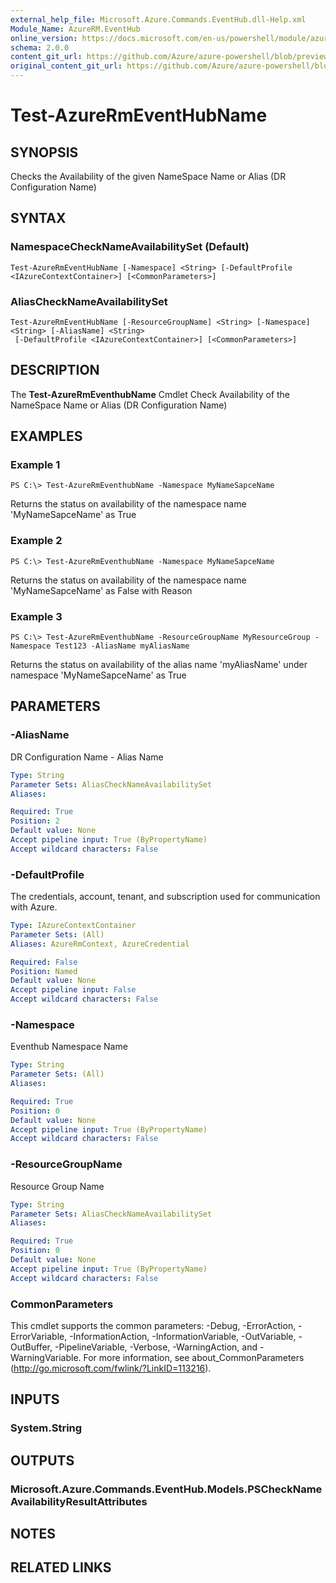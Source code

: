 ```yaml
---
external_help_file: Microsoft.Azure.Commands.EventHub.dll-Help.xml
Module_Name: AzureRM.EventHub
online_version: https://docs.microsoft.com/en-us/powershell/module/azurerm.eventhub/test-azurermeventhubname
schema: 2.0.0
content_git_url: https://github.com/Azure/azure-powershell/blob/preview/src/ResourceManager/EventHub/Commands.EventHub/help/Test-AzureRmEventHubName.md
original_content_git_url: https://github.com/Azure/azure-powershell/blob/preview/src/ResourceManager/EventHub/Commands.EventHub/help/Test-AzureRmEventHubName.md
---
```


# Test-AzureRmEventHubName

## SYNOPSIS
Checks the Availability of the given NameSpace Name or Alias (DR Configuration Name)

## SYNTAX

### NamespaceCheckNameAvailabilitySet (Default)
```
Test-AzureRmEventHubName [-Namespace] <String> [-DefaultProfile <IAzureContextContainer>] [<CommonParameters>]
```

### AliasCheckNameAvailabilitySet
```
Test-AzureRmEventHubName [-ResourceGroupName] <String> [-Namespace] <String> [-AliasName] <String>
 [-DefaultProfile <IAzureContextContainer>] [<CommonParameters>]
```

## DESCRIPTION
The **Test-AzureRmEventhubName** Cmdlet Check Availability of the NameSpace Name or Alias (DR Configuration Name)

## EXAMPLES

### Example 1
```
PS C:\> Test-AzureRmEventhubName -Namespace MyNameSapceName
```

Returns the status on availability of the namespace name 'MyNameSapceName' as True

### Example 2
```
PS C:\> Test-AzureRmEventhubName -Namespace MyNameSapceName
```

Returns the status on availability of the namespace name 'MyNameSapceName' as False with Reason

### Example 3
```
PS C:\> Test-AzureRmEventhubName -ResourceGroupName MyResourceGroup -Namespace Test123 -AliasName myAliasName
```

Returns the status on availability of the alias name 'myAliasName' under namespace 'MyNameSapceName' as True

## PARAMETERS

### -AliasName
DR Configuration Name - Alias Name

```yaml
Type: String
Parameter Sets: AliasCheckNameAvailabilitySet
Aliases:

Required: True
Position: 2
Default value: None
Accept pipeline input: True (ByPropertyName)
Accept wildcard characters: False
```

### -DefaultProfile
The credentials, account, tenant, and subscription used for communication with Azure.

```yaml
Type: IAzureContextContainer
Parameter Sets: (All)
Aliases: AzureRmContext, AzureCredential

Required: False
Position: Named
Default value: None
Accept pipeline input: False
Accept wildcard characters: False
```

### -Namespace
Eventhub Namespace Name

```yaml
Type: String
Parameter Sets: (All)
Aliases:

Required: True
Position: 0
Default value: None
Accept pipeline input: True (ByPropertyName)
Accept wildcard characters: False
```

### -ResourceGroupName
Resource Group Name

```yaml
Type: String
Parameter Sets: AliasCheckNameAvailabilitySet
Aliases:

Required: True
Position: 0
Default value: None
Accept pipeline input: True (ByPropertyName)
Accept wildcard characters: False
```

### CommonParameters
This cmdlet supports the common parameters: -Debug, -ErrorAction, -ErrorVariable, -InformationAction, -InformationVariable, -OutVariable, -OutBuffer, -PipelineVariable, -Verbose, -WarningAction, and -WarningVariable.
For more information, see about_CommonParameters (http://go.microsoft.com/fwlink/?LinkID=113216).

## INPUTS

### System.String


## OUTPUTS

### Microsoft.Azure.Commands.EventHub.Models.PSCheckNameAvailabilityResultAttributes


## NOTES

## RELATED LINKS
